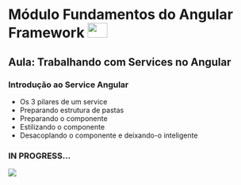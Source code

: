 # Módulo Fundamentos do Angular Framework <img height="30" width="40" src="https://cdn.jsdelivr.net/gh/devicons/devicon/icons/angularjs/angularjs-original.svg">

## Aula: Trabalhando com Services no Angular

### Introdução ao Service Angular
- Os 3 pilares de um service
- Preparando estrutura de pastas
- Preparando o componente
- Estilizando o componente
- Desacoplando o componente e deixando-o inteligente

### IN PROGRESS...
<img src="https://i.pinimg.com/originals/9d/00/79/9d0079b9f31783556bd48f128ebd9370.gif">
